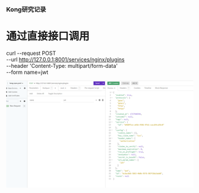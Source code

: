 ### Kong研究记录

# 通过直接接口调用
curl --request POST \
  --url http://127.0.0.1:8001/services/nginx/plugins \
  --header 'Content-Type: multipart/form-data' \
  --form name=jwt

![用insomnia执行](https://github.com/yuezu1026/kong/blob/main/images/image-20240609220000370.png)

